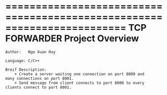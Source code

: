 ========================================================================
    		TCP FORWARDER Project Overview
========================================================================

	Author:	  Ngo Xuan Huy

	Language: C/C++

	Breif Description:  
		+ Create a server waiting one connection on port 8000 and
	many connections on port 8001.
		+ Send message from client connects to port 8000 to every 
	clients connect to port 8001.
	       